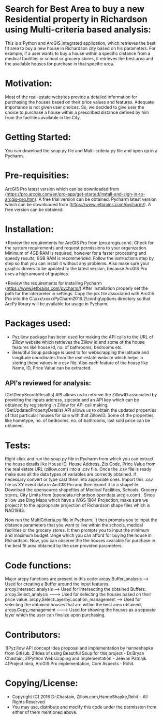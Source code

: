 # Search for Best Area to buy a new Residential property in Richardson using Multi-criteria based analysis:
This is a Python and ArcGIS integrated application, which retrieves the best fit area to buy a new house in Richardson city based on his parameters. For example, if a user wants to buy a house within a specific distance from a medical facilities or school or grocery stores, it retrieves the best area and the available houses for purchase in that specific area.

# Motivation:
Most of the real-estate websites provide a detailed information for purchasing the houses based on their price values and features. Adequate importance is not given user choices. So, we decided to give user the choice to purchase a house within a prescribed distance defined by him from the facilities available in the City.

# Getting Started:
You can download the soup.py file and Multi-criteria.py file and open up in a Pycharm.

# Pre-requisities:
ArcGIS Pro latest version which can be downloaded from (https://pro.arcgis.com/en/pro-app/get-started/install-and-sign-in-to-arcgis-pro.htm). A free trial version can be obtained.
Pycharm latest version which can be downloaded from (https://www.jetbrains.com/pycharm/). A free version can be obtained.

# Installation:
*Review the requirements for ArcGIS Pro from (pro.arcgis.com). Check for the system requirements and request permissions to your organization. Minimum of 4GB RAM is required, however for a faster processing and speedy results, 8GB RAM is recommended. Follow the instructions step by step so that you can install it without any problems. Also make sure your graphic drivers to be updated to the latest version, because ArcGIS Pro uses a high amount of graphics.

*Review the requirements for installing Pycharm (https://www.jetbrains.com/pycharm/).After installation properly set the path for the interpreter in settings. Copy the jdk file associated with ArcGIS Pro into the C:\xxx\xxxx\PyCharm2016.2\config\options directory so that ArcPy library will be available for usage in Pycharm.

# Packages used:
* Pyzillow package has been used for making the API calls to the URL of Zillow website which retrieves the Zillow id and some of the house features like house id, no. of bathrooms, bedrooms etc.
* Beautiful Soup package is used to for webscrapping the latitude and longitude coordinates from the real-estate website which helps in storing these values in a csv file. Also each feature of the house like Name, ID, Price Value can be extracted.

## API's reviewed for analysis:
(GetDeepSearchResults) API allows us to retrieve the ZillowID associated by providing the inputs address, zipcode and an API key which can be obtained by registering in Zillow for API call making.
(GetUpdatedPropertyDetails) API allows us to obtain the updated properties of that particular houses for sale with that ZillowID. Some of the properties like hometype, no. of bedrooms, no. of bathrooms, last sold price can be obtained.

# Tests:
Right click and run the soup.py file in Pycharm from which you can extract the house details like House ID, House Address, Zip Code, Price Value from the real estate URL (zillow.com) into a .csv file. Once the .csv file is ready make sure all the data types of variables are correctly obtained. If necessary convert or type cast them into approriate ones. Import this .csv file as XY event data in ArcGIS Pro and then export it to a shapefile. Download the opensource shapefiles of Medical Facilities, Schools, Grocery stores, City Limits from (opendata.richardson.opendata.arcgis.com) . Since zillow use Bing Maps which have a WGS 1984 Projection, make sure we project it to the appropriate projection of Richardson shape files which is NAD1983. 

Now run the MultiCriteria.py file in Pycharm. It then prompts you to input the distance parameters that you want to live within the schools, medical facilities or the grocery stores. It then prompts you to input the minimum and maximum budget range which you can afford for buying the house in Richardson. Now, you can observe the  the houses available for purchase in the best fit area obtained by the user provided parameters.

# Code functions:
Major arcpy functions are present in this code:
arcpy.Buffer_analysis --> Used for creating a Buffer around the input features.
arcpy.Intersect_analysis --> Used for intersecting the obtained Buffers.
arcpy.Select_analysis ---> Used for selecting the houses based on their price value.
arcpy.SelectLayerbyLocation_management --> Used for selecting the obtained houses that are within the best area obtained.
arcpy.Copy_management ---> Used for showing the houses as a separate layer which the user can finalize upon purchasing.


# Contributors:
1)Pyzillow API concept idea proposal and implementation by hanneshapke from GitHub.
2)Idea of using Beautiful Soup for this project - Dr.Bryan Chastain.
3)Python Webscraping and Implementation - Jeevan Patnaik.
4)Project idea, ArcGIS Pro implementation, Core Aspects - Rohit.

# Copying/License:
 * Copyright (C) 2016 Dr.Chastain, Zillow.com,HanneShapke,Rohit - All Rights Reserved
 * You may use, distribute and modify this code under the permission from either of them mentioned above. 



